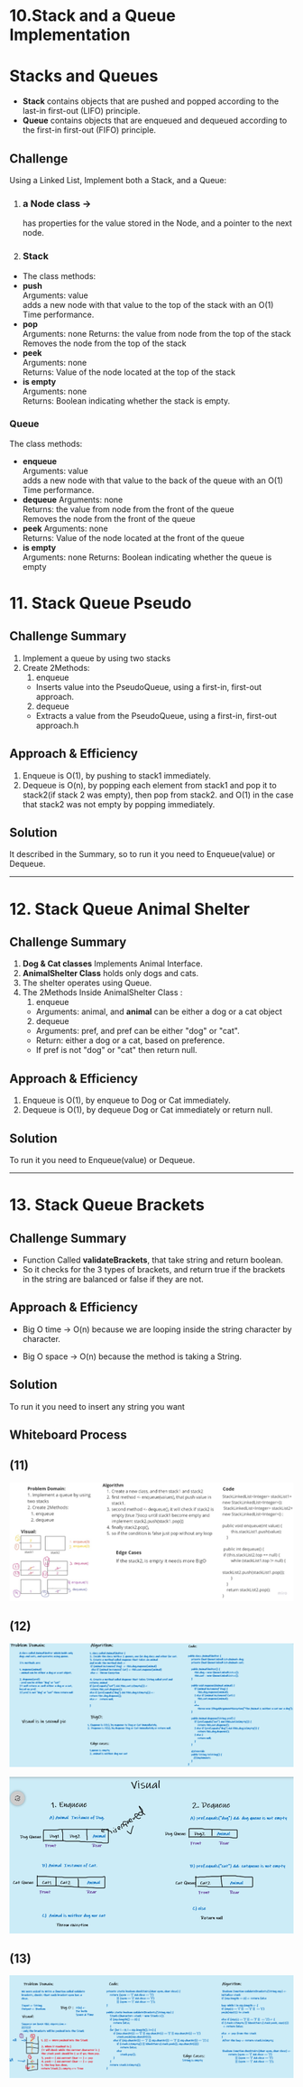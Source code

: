 
# 10.Stack and a Queue Implementation
# Stacks and Queues
<!-- Short summary or background information -->
- **Stack** contains objects that are pushed and popped according to the last-in first-out (LIFO) principle.
- **Queue** contains objects that are enqueued and dequeued according to the first-in first-out (FIFO) principle.

## Challenge
<!-- Description of the challenge -->
Using a Linked List, Implement both a Stack, and a Queue:  
1. ### a Node class ->  
   has properties for the value stored in the Node, and a pointer to the next node.  
2. ### Stack  
- The class methods:  
- **push**  
Arguments: value  
adds a new node with that value to the top of the stack with an O(1) Time performance.  
- **pop**  
Arguments: none
Returns: the value from node from the top of the stack
Removes the node from the top of the stack  
- **peek**  
Arguments: none  
Returns: Value of the node located at the top of the stack  
- **is empty**  
Arguments: none  
Returns: Boolean indicating whether the stack is empty.  
  
### Queue

The class methods:
- **enqueue**  
Arguments: value  
adds a new node with that value to the back of the queue with an O(1) Time performance.  
- **dequeue**
Arguments: none  
Returns: the value from node from the front of the queue  
Removes the node from the front of the queue  
- **peek**
Arguments: none  
Returns: Value of the node located at the front of the queue  
- **is empty**  
Arguments: none
Returns: Boolean indicating whether the queue is empty

# 11. Stack Queue Pseudo

## Challenge Summary
<!-- Description of the challenge -->
1. Implement a queue by using two stacks
2. Create 2Methods:
   1. enqueue
   - Inserts value into the PseudoQueue, using a first-in, first-out approach.
   2. dequeue
   - Extracts a value from the PseudoQueue, using a first-in, first-out approach.h

## Approach & Efficiency
<!-- What approach did you take? Why? What is the Big O space/time for this approach? -->
1. Enqueue is O(1), by pushing to stack1 immediately.
2. Dequeue is O(n), by popping each element from stack1 and pop it to stack2(if stack 2 was empty), then pop from stack2.
and O(1) in the case that stack2 was not empty by popping immediately.

## Solution
<!-- Show how to run your code, and examples of it in action -->
It described in the Summary,
so to run it you need to Enqueue(value) or Dequeue.

----
# 12. Stack Queue Animal Shelter

## Challenge Summary
<!-- Description of the challenge -->
1. **Dog & Cat classes** Implements Animal Interface.
2. **AnimalShelter Class** holds only dogs and cats.
3. The shelter operates using Queue.
2. The 2Methods Inside AnimalShelter Class :
   1. enqueue
   - Arguments: animal, and **animal** can be either a dog or a cat object
   2. dequeue
   - Arguments: pref, and pref can be either "dog" or "cat".
   - Return: either a dog or a cat, based on preference.
   - If pref is not "dog" or "cat" then return null.


## Approach & Efficiency
<!-- What approach did you take? Why? What is the Big O space/time for this approach? -->
1. Enqueue is O(1), by enqueue to Dog or Cat immediately.
2. Dequeue is O(1), by dequeue Dog or Cat immediately or return null.

## Solution
<!-- Show how to run your code, and examples of it in action -->
To run it you need to Enqueue(value) or Dequeue.

---
# 13. Stack Queue Brackets

## Challenge Summary

- Function Called **validateBrackets**, that take string and return boolean.
- So it checks for the 3 types of brackets, 
  and return true if the brackets in the string are balanced or false if they are not.


## Approach & Efficiency
<!-- What approach did you take? Why? What is the Big O space/time for this approach? -->

- Big O time -> O(n) because we are looping inside the string character by character.

- Big O space -> O(n) because the method is taking a String.

## Solution
<!-- Show how to run your code, and examples of it in action -->
To run it you need to insert any string you want



## Whiteboard Process
<!-- Embedded whiteboard image -->

## (11)
![stackQueuePseudo](../challenges/stackQueue/app/src/main/resources/StackQueuePseudo.jpg)

## (12)
![stackQueueAnimalShelter](../challenges/stackQueue/app/src/main/resources/stackQueueAnimalShelter.png)

![stackQueueAnimalShelter](../challenges/stackQueue/app/src/main/resources/stackQueueAnimalShelterVisual.png)

## (13)
![stackQueueBrackets](../challenges/stackQueue/app/src/main/resources/stackQueueBrackets.png)
